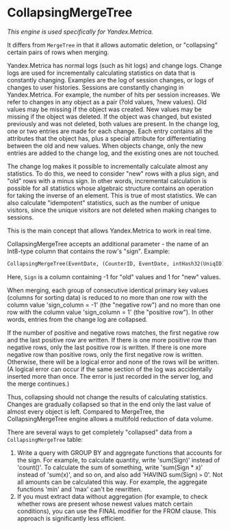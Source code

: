 # CollapsingMergeTree

*This engine is used specifically for Yandex.Metrica.*

It differs from `MergeTree` in that it allows automatic deletion, or "collapsing" certain pairs of rows when merging.

Yandex.Metrica has normal logs (such as hit logs) and change logs. Change logs are used for incrementally calculating statistics on data that is constantly changing. Examples are the log of session changes, or logs of changes to user histories. Sessions are constantly changing in Yandex.Metrica. For example, the number of hits per session increases. We refer to changes in any object as a pair (?old values, ?new values). Old values may be missing if the object was created. New values may be missing if the object was deleted. If the object was changed, but existed previously and was not deleted, both values are present. In the change log, one or two entries are made for each change. Each entry contains all the attributes that the object has, plus a special attribute for differentiating between the old and new values. When objects change, only the new entries are added to the change log, and the existing ones are not touched.

The change log makes it possible to incrementally calculate almost any statistics. To do this, we need to consider "new" rows with a plus sign, and "old" rows with a minus sign. In other words, incremental calculation is possible for all statistics whose algebraic structure contains an operation for taking the inverse of an element. This is true of most statistics. We can also calculate "idempotent" statistics, such as the number of unique visitors, since the unique visitors are not deleted when making changes to sessions.

This is the main concept that allows Yandex.Metrica to work in real time.

CollapsingMergeTree accepts an additional parameter - the name of an Int8-type column that contains the row's "sign". Example:

```sql
CollapsingMergeTree(EventDate, (CounterID, EventDate, intHash32(UniqID), VisitID), 8192, Sign)
```

Here, `Sign` is a column containing -1 for "old" values and 1 for "new" values.

When merging, each group of consecutive identical primary key values (columns for sorting data) is reduced to no more than one row with the column value 'sign_column = -1' (the "negative row") and no more than one row with the column value 'sign_column = 1' (the "positive row"). In other words, entries from the change log are collapsed.

If the number of positive and negative rows matches, the first negative row and the last positive row are written.
If there is one more positive row than negative rows, only the last positive row is written.
If there is one more negative row than positive rows, only the first negative row is written.
Otherwise, there will be a logical error and none of the rows will be written. (A logical error can occur if the same section of the log was accidentally inserted more than once. The error is just recorded in the server log, and the merge continues.)

Thus, collapsing should not change the results of calculating statistics.
Changes are gradually collapsed so that in the end only the last value of almost every object is left.
Compared to MergeTree, the CollapsingMergeTree engine allows a multifold reduction of data volume.

There are several ways to get completely "collapsed" data from a `CollapsingMergeTree` table:

1. Write a query with GROUP BY and aggregate functions that accounts for the sign. For example, to calculate quantity, write 'sum(Sign)' instead of 'count()'. To calculate the sum of something, write 'sum(Sign * x)' instead of 'sum(x)', and so on, and also add 'HAVING sum(Sign) `>` 0'. Not all amounts can be calculated this way. For example, the aggregate functions 'min' and 'max' can't be rewritten.
2. If you must extract data without aggregation (for example, to check whether rows are present whose newest values match certain conditions), you can use the FINAL modifier for the FROM clause. This approach is significantly less efficient.

